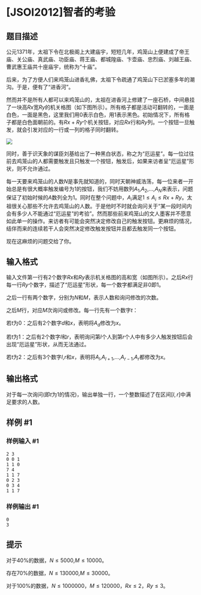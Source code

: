 # [JSOI2012]智者的考验

## 题目描述

公元$1371$年，太祖下令在北极阁上大建庙宇，短短几年，鸡笼山上便建成了帝王庙、关公庙、真武庙、功臣庙、蒋王庙、都城隍庙、卞壶庙、忠烈庙、刘越王庙、曹武惠王庙共十座庙宇，统称为“十庙”。 

后来，为了方便人们来鸡笼山进香礼佛，太祖下令疏通了鸡笼山下已淤塞多年的潮沟。于是，便有了“进香河”。 

然而并不是所有人都可以来鸡笼山的，太祖在进香河上修建了一座石桥，中间悬挂了一块高$Rx$宽$Ry$的机关格图（如下图所示）。所有格子都是活动可翻转的，一面是白色，一面是黑色，这里我们用$0$表示白色，用$1$表示黑色。初始情况下，所有格子都是白色面朝前的。有$Rx+Ry$个机关按钮，对应$Rx$行和$Ry$列。一个按钮一旦触发，就会引发对应的一行或一列的格子同时翻转。
 
![](https://cdn.luogu.com.cn/upload/pic/52643.png)

同时，善于识天象的谋臣刘基给出了一种黑白状态，称之为“厄运星”。每一位过往前去鸡笼山的人都需要触发且只触发一个按钮，触发后，如果来访者呈“厄运星”形状，则不允许通过。 

每一天要来鸡笼山的人数$N$是事先就知道的，同时天朝神威浩荡，每一位来者一开始总是有很大概率触发编号为$1$的按钮，我们不妨用数列$A_1$,$A_2$,$\dots$,$A_N$来表示，问题保证了初始时候的$A$数列全为$1$。同时在整个问题中，$A_i$满足$1 \leq A_i \leq Rx+Ry$。太祖很关心那些不允许去鸡笼山的人数。于是他时不时就会询问关于“某一段时间内会有多少人不能通过“厄运星”的考验”。然而那些前来鸡笼山的文人墨客并不愿意如此单一的操作。来访者有可能会突然决定修改自己的触发按钮。更麻烦的情况，结伴而来的连续若干人会突然决定修改触发按钮并且都去触发同一个按钮。 

现在这麻烦的问题交给了你。 

## 输入格式

输入文件第一行有$2$个数字$Rx$和$Ry$表示机关格图的高和宽（如图所示）。之后$Rx$行每一行$Ry$个数字，描述了“厄运星”形状，每一个数字都满足非$0$即$1$。 

之后一行有两个数字，分别为$N$和$M$，表示人数和询问修改的次数。 

之后$M$行，对应$M$次询问或修改。每一行先有一个数字$t$： 

若$t$为$0$：之后有$2$个数字$d$和$x$，表明将$A_d$修改为$x$。
 
若$t$为$1$：之后有$2$个数字$l$和$r$，表明询问第$l$个人到第$r$个人中有多少人触发按钮后会出现“厄运星”形状，从而无法通过。

若$t$为$2$：之后有$3$个数字$l$,$r$和$x$，表明将$A_l$,$A_{l+1}$,$\dots$,$A_{r-1}$,$A_r$都修改为$x$。 

## 输出格式

对于每一次询问(即$t$为$1$的情况)，输出单独一行，一个整数描述了在区间$[l,r]$中满足要求的人数。

## 样例 #1

### 样例输入 #1
```
2 3 
0 0 1 
1 1 0 
7 4 
1 1 7 
0 2 3 
0 3 4	
1 1 7
```

### 样例输出 #1

```
0
3
```

## 提示

对于$40\%$的数据，$N \leq 5000$,$M \leq 10000$。

存在$70\%$的数据，$N \leq 130000$,$M \leq 30000$。

对于$100\%$的数据，$N \leq 1000000$，$M \leq 120000$，$Rx \leq 2$，$Ry \leq 3$。
